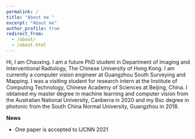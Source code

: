 ```yaml
---
permalink: /
title: "About me "
excerpt: "About me"
author_profile: true
redirect_from: 
  - /about/
  - /about.html
---
```


Hi, I am Chaoxing. I am a future PhD student in Department of Imaging and Interventional Radiology, The Chinese University of Hong Kong. I am currently a computer vision engineer at Guangzhou South Surveying and Mapping. I was a visiting student for research intern at the Institute of Computing Technology, Chinese Academy of Sciences at Beijing, China. I obtained my master degree in machine learning and computer vision from the Australian National University, Canberra in 2020 and my Bsc degree in photonic from the South China Normal University, Guangzhou in 2018. 
  
    
      
        
          
            
            
  
 **News**
   * One paper is accepted to IJCNN 2021 
  
